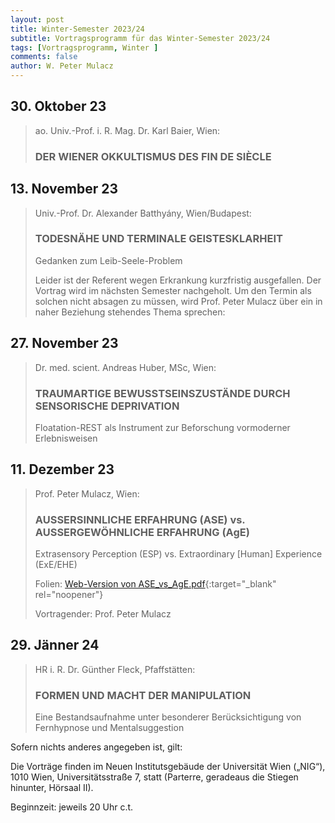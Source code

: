 ```yaml
---
layout: post
title: Winter-Semester 2023/24
subtitle: Vortragsprogramm für das Winter-Semester 2023/24
tags: [Vortragsprogramm, Winter ]
comments: false
author: W. Peter Mulacz
---
```


## 30. Oktober 23
> ao. Univ.-Prof. i. R. Mag. Dr. Karl Baier, Wien:
> ### DER WIENER OKKULTISMUS DES FIN DE SIÈCLE


## 13. November 23
> Univ.-Prof. Dr. Alexander Batthyány, Wien/Budapest:
> ### TODESNÄHE UND TERMINALE GEISTESKLARHEIT
> Gedanken zum Leib-Seele-Problem
>
> Leider ist der Referent wegen Erkrankung kurzfristig ausgefallen. Der Vortrag wird im nächsten Semester nachgeholt. Um den Termin als solchen nicht absagen zu müssen, wird Prof. Peter Mulacz über ein in naher Beziehung stehendes Thema sprechen:


## 27. November 23
> Dr. med. scient. Andreas Huber, MSc, Wien:
> ### TRAUMARTIGE BEWUSSTSEINSZUSTÄNDE DURCH SENSORISCHE DEPRIVATION
> Floatation-REST als Instrument zur Beforschung vormoderner Erlebnisweisen


## 11. Dezember 23 	
> Prof. Peter Mulacz, Wien:
> ### AUSSERSINNLICHE ERFAHRUNG (ASE) vs. AUSSERGEWÖHNLICHE ERFAHRUNG (AgE)
> Extrasensory Perception (ESP) vs. Extraordinary [Human] Experience (ExE/EHE)
>
> Folien: [Web-Version von ASE_vs_AgE.pdf](../assets/resources/Web-Version%20von%20ASE_vs_AgE.pdf){:target="_blank" rel="noopener"}
>
> Vortragender: Prof. Peter Mulacz


## 29. Jänner 24
> HR i. R. Dr. Günther Fleck, Pfaffstätten:
> ### FORMEN UND MACHT DER MANIPULATION
> Eine Bestandsaufnahme unter besonderer Berücksichtigung von Fernhypnose und Mentalsuggestion






Sofern nichts anderes angegeben ist, gilt:

Die Vorträge finden im Neuen Institutsgebäude der Universität Wien („NIG“), 1010 Wien, Universitätsstraße 7, statt (Parterre, geradeaus die Stiegen hinunter, Hörsaal II).

Beginnzeit: jeweils 20 Uhr c.t.

 